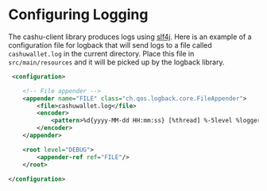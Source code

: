 # Configuring Logging

The cashu-client library produces logs using [slf4j](https://www.slf4j.org/). Here is an example of a configuration file for logback that will send logs to a file called `cashuwallet.log` in the current directory. Place this file in `src/main/resources` and it will be picked up by the logback library.

```xml
 <configuration>

    <!-- File appender -->
    <appender name="FILE" class="ch.qos.logback.core.FileAppender">
        <file>cashuwallet.log</file>
        <encoder>
            <pattern>%d{yyyy-MM-dd HH:mm:ss} [%thread] %-5level %logger{36} - %msg%n</pattern>
        </encoder>
    </appender>

    <root level="DEBUG">
        <appender-ref ref="FILE"/>
    </root>

</configuration>
```
